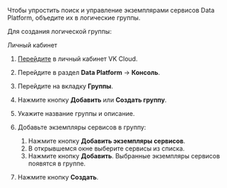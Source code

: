 Чтобы упростить поиск и управление экземплярами сервисов Data Platform, объедите их в логические группы.

Для создания логической группы:

<tabs>
<tablist>
<tab>Личный кабинет</tab>
</tablist>
<tabpanel>

1. [Перейдите](https://cloud.vk.com/app/) в личный кабинет VK Cloud.
1. Перейдите в раздел **Data Platform** → **Консоль**.
1. Перейдите на вкладку **Группы**.
1. Нажмите кнопку **Добавить** или **Создать группу**.
1. Укажите название группы и описание.
1. Добавьте экземпляры сервисов в группу:

    1. Нажмите кнопку **Добавить экземпляры сервисов**.
    1. В открывшемся окне выберите сервисы из списка.
    1. Нажмите кнопку **Добавить**. Выбранные экземпляры сервисов появятся в группе.

1. Нажмите кнопку **Создать**.

</tabpanel>
</tabs>
